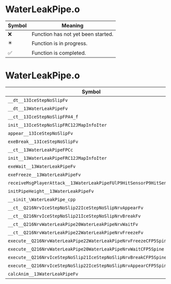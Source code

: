 # WaterLeakPipe.o
| Symbol | Meaning 
| ------------- | ------------- 
| :x: | Function has not yet been started. 
| :eight_pointed_black_star: | Function is in progress. 
| :white_check_mark: | Function is completed. 


# WaterLeakPipe.o
| Symbol | Decompiled? |
| ------------- | ------------- |
| `__dt__13IceStepNoSlipFv` | :x: |
| `__dt__13WaterLeakPipeFv` | :x: |
| `__ct__13IceStepNoSlipFPA4_f` | :x: |
| `init__13IceStepNoSlipFRC12JMapInfoIter` | :x: |
| `appear__13IceStepNoSlipFv` | :x: |
| `exeBreak__13IceStepNoSlipFv` | :x: |
| `__ct__13WaterLeakPipeFPCc` | :x: |
| `init__13WaterLeakPipeFRC12JMapInfoIter` | :x: |
| `exeWait__13WaterLeakPipeFv` | :x: |
| `exeFreeze__13WaterLeakPipeFv` | :x: |
| `receiveMsgPlayerAttack__13WaterLeakPipeFUlP9HitSensorP9HitSensor` | :x: |
| `initPipeHeight__13WaterLeakPipeFv` | :x: |
| `__sinit_\WaterLeakPipe_cpp` | :x: |
| `__ct__Q216NrvIceStepNoSlip22IceStepNoSlipNrvAppearFv` | :x: |
| `__ct__Q216NrvIceStepNoSlip21IceStepNoSlipNrvBreakFv` | :x: |
| `__ct__Q216NrvWaterLeakPipe20WaterLeakPipeNrvWaitFv` | :x: |
| `__ct__Q216NrvWaterLeakPipe22WaterLeakPipeNrvFreezeFv` | :x: |
| `execute__Q216NrvWaterLeakPipe22WaterLeakPipeNrvFreezeCFP5Spine` | :x: |
| `execute__Q216NrvWaterLeakPipe20WaterLeakPipeNrvWaitCFP5Spine` | :x: |
| `execute__Q216NrvIceStepNoSlip21IceStepNoSlipNrvBreakCFP5Spine` | :x: |
| `execute__Q216NrvIceStepNoSlip22IceStepNoSlipNrvAppearCFP5Spine` | :x: |
| `calcAnim__13WaterLeakPipeFv` | :x: |
